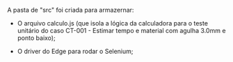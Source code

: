 A pasta de "src" foi criada para armazernar:

- O arquivo calculo.js (que isola a lógica da calculadora para o teste unitário do caso CT-001 - Estimar tempo e material com agulha 3.0mm e ponto baixo);

- O driver do Edge para rodar o Selenium;